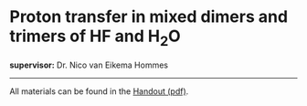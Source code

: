 # Proton transfer in mixed dimers and trimers of HF and H<sub>2</sub>O

**supervisor:** Dr. Nico van Eikema Hommes

----- 

All materials can be found in the [Handout (pdf)](https://github.com/CompPhotoChem/bachelor-qc-2/blob/main/projects/proton_transfer/Project-instructions.pdf).
